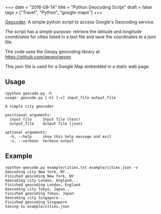 +++
date = "2016-09-14"
title = "Python Geocoding Script"
draft = false
tags = ["Travel", "Python", "google-maps"]
+++

[Geocoder](https://github.com/mattgrogan/geocoder): A simple python script to access Google's Geocoding service.

The script has a simple purpose: retrieve the latitude and longitude coordinates for cities listed in a text file and save the coordinates to a json file.

The code uses the Geopy geocoding library at https://github.com/geopy/geopy

This json file is used for a Google Map embedded in a static web page.

## Usage
```
>python geocode.py -h
usage: geocode.py [-h] [-v] input_file output_file

A simple city geocoder

positional arguments:
  input_file     Input file (text)
  output_file    Output file (json)

optional arguments:
  -h, --help     show this help message and exit
  -v, --verbose  Verbose output
```

## Example

```
>python geocode.py example/cities.txt example/cities.json -v
Geocoding city New York, NY...
Finished geocoding New York, NY
Geocoding city London, England...
Finished geocoding London, England
Geocoding city Tokyo, Japan...
Finished geocoding Tokyo, Japan
Geocoding city Singapore...
Finished geocoding Singapore
Saving to example/cities.json
```
